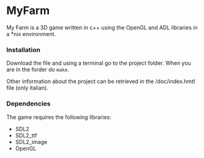 # MyFarm

My Farm is a 3D game written in c++ using the OpenGL and ADL libraries in a *nix environment.

### Installation

Download the file and using a terminal go to the project folder.
When you are in the forder do `make`.

Other information about the project can be retrieved in the /doc/index.hmtl file (only italian).

### Dependencies

The game requires the following libraries:

* SDL2
* SDL2_ttf
* SDL2_image
* OpenGL
